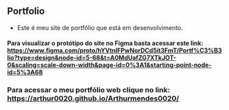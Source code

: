 ## Portfolio
- Este é meu site de portfólio que está em desenvolvimento.
#### Para visualizar o protótipo do site no Figma basta acessar este link: https://www.figma.com/proto/hYVtnlFPwNorDCd5it3FmT/Portf%C3%B3lio?type=design&node-id=5-68&t=A0MdUafZG7XTkJOT-0&scaling=scale-down-width&page-id=0%3A1&starting-point-node-id=5%3A68

### Para acessar o meu portfólio web clique no link: https://arthur0020.github.io/Arthurmendes0020/

